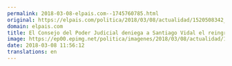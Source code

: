 ```yaml
---
permalink: 2018-03-08-elpais.com--1745760785.html
original: https://elpais.com/politica/2018/03/08/actualidad/1520508342_956106.html#?ref=rss&format=simple&link=link
domain: elpais.com
title: El Consejo del Poder Judicial deniega a Santiago Vidal el reingreso como magistrado
image: https://ep00.epimg.net/politica/imagenes/2018/03/08/actualidad/1520508342_956106_1520508980_rrss_normal.jpg
date: 2018-03-08 11:56:12
translations: en
---
```


